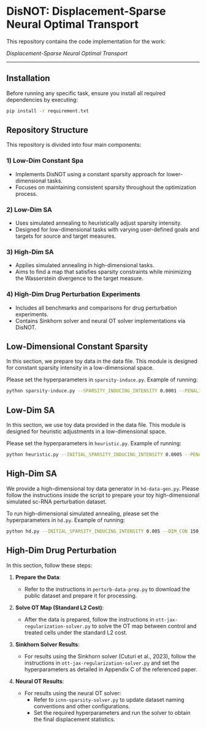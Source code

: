 # **DisNOT: Displacement-Sparse Neural Optimal Transport**

This repository contains the code implementation for the work:

*Displacement-Sparse Neural Optimal Transport*

---

## **Installation**

Before running any specific task, ensure you install all required dependencies by executing:

```bash
pip install -r requirement.txt
```

## **Repository Structure**

This repository is divided into four main components:

### 1) **Low-Dim Constant Spa**
   - Implements DisNOT using a constant sparsity approach for lower-dimensional tasks.
   - Focuses on maintaining consistent sparsity throughout the optimization process.

### 2) **Low-Dim SA**
   - Uses simulated annealing to heuristically adjust sparsity intensity.
   - Designed for low-dimensional tasks with varying user-defined goals and targets for source and target measures.

### 3) **High-Dim SA**
   - Applies simulated annealing in high-dimensional tasks.
   - Aims to find a map that satisfies sparsity constraints while minimizing the Wasserstein divergence to the target measure.

### 4) **High-Dim Drug Perturbation Experiments**
   - Includes all benchmarks and comparisons for drug perturbation experiments.
   - Contains Sinkhorn solver and neural OT solver implementations via DisNOT.

## Low-Dimensional Constant Sparsity

In this section, we prepare toy data in the data file. This module is designed for constant sparsity intensity in a low-dimensional space.

Please set the hyperparameters in `sparsity-induce.py`. Example of running:

```bash
python sparsity-induce.py --SPARSITY_INDUCING_INTENSITY 0.0001 --PENALITY 'stvs'
```

## **Low-Dim SA**

In this section, we use toy data provided in the data file. This module is designed for heuristic adjustments in a low-dimensional space.

Please set the hyperparameters in `heuristic.py`. Example of running: 

```bash
python heuristic.py --INITIAL_SPARSITY_INDUCING_INTENSITY 0.0005 --PENALITY 'stvs' --ALPHA 0.8 --SA_MIN_TEMP 0.1 --SA_TEMPERATURE_DECAY_RATE 0.98
```

## **High-Dim SA**

We provide a high-dimensional toy data generator in `hd-data-gen.py`. Please follow the instructions inside the script to prepare your toy high-dimensional simulated sc-RNA perturbation dataset.

To run high-dimensional simulated annealing, please set the hyperparameters in `hd.py`. Example of running:

```bash
python hd.py --INITIAL_SPARSITY_INDUCING_INTENSITY 0.005 --DIM_CON 150 --SA_MIN_TEMP 0.15 --SA_TEMPERATURE_DECAY_RATE 0.95
```

## **High-Dim Drug Perturbation**

In this section, follow these steps:

1. **Prepare the Data**:
   - Refer to the instructions in `perturb-data-prep.py` to download the public dataset and prepare it for processing.

2. **Solve OT Map (Standard L2 Cost)**:
   - After the data is prepared, follow the instructions in `ott-jax-regularization-solver.py` to solve the OT map between control and treated cells under the standard L2 cost.

3. **Sinkhorn Solver Results**:
   - For results using the Sinkhorn solver (Cuturi et al., 2023), follow the instructions in `ott-jax-regularization-solver.py` and set the hyperparameters as detailed in Appendix C of the referenced paper.

4. **Neural OT Results**:
   - For results using the neural OT solver:
     - Refer to `icnn-sparsity-solver.py` to update dataset naming conventions and other configurations.
     - Set the required hyperparameters and run the solver to obtain the final displacement statistics.

